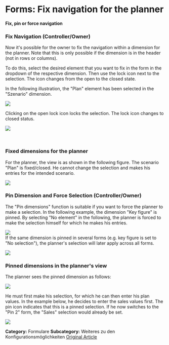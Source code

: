 # Forms: Fix navigation for the planner

**Fix, pin or force navigation**

### Fix Navigation (Controller/Owner)


  
Now it's possible for the owner to fix the navigation within a dimension for the planner. Note that this is only possible if the dimension is in the header (not in rows or columns).   
  
To do this, select the desired element that you want to fix in the form in the dropdown of the respective dimension. Then use the lock icon next to the selection. The icon changes from the open to the closed state.    
  
In the following illustration, the "Plan" element has been selected in the "Szenario" dimension.


![](https://lp.qvantum-plan.de/hubfs/undefined-1.png)


Clicking on the open lock icon locks the selection. The lock icon changes to closed status.


![](https://lp.qvantum-plan.de/hubfs/undefined-2.png)


 


### Fixed dimensions for the planner


  
For the planner, the view is as shown in the following figure. The scenario "Plan" is fixed/closed. He cannot change the selection and makes his entries for the intended scenario.


![](https://lp.qvantum-plan.de/hubfs/undefined-Feb-07-2023-12-42-54-6436-PM.png)


### Pin Dimension and Force Selection (Controller/Owner)


The "Pin dimensions" function is suitable if you want to force the planner to make a selection. In the following example, the dimension "Key figure" is pinned. By selecting "No element" in the following, the planner is forced to make the selection himself for which he makes his entries. 


![](https://lp.qvantum-plan.de/hubfs/undefined-4.png)  
If the same dimension is pinned in several forms (e.g. key figure is set to "No selection"), the planner's selection will later apply across all forms.


![](https://lp.qvantum-plan.de/hubfs/image-png-Feb-07-2023-01-03-28-8235-PM.png)


### Pinned dimensions in the planner's view


The planner sees the pinned dimension as follows: 


![](https://lp.qvantum-plan.de/hubfs/undefined-Feb-07-2023-12-42-54-3873-PM.png)  
  
He must first make his selection, for which he can then enter his plan values. In the example below, he decides to enter the sales values first. The pin icon indicates that this is a pinned selection. If he now switches to the "Pin 2" form, the "Sales" selection would already be set.


![](https://lp.qvantum-plan.de/hubfs/image-png-Feb-07-2023-01-08-45-5607-PM.png)



**Category:** Formulare
**Subcategory:** Weiteres zu den Konfigurationsmöglichkeiten
[Original Article](https://lp.qvantum-plan.de/en/wissensdatenbank/forms-fix-navigation-for-the-planner)
